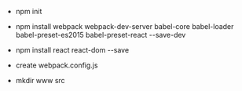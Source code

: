 
* npm init
* npm install webpack webpack-dev-server babel-core babel-loader
babel-preset-es2015 babel-preset-react --save-dev
* npm install react react-dom --save

* create webpack.config.js

* mkdir www src

    
    
